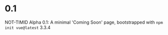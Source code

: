 # 0.1
NOT-TIMID Alpha 0.1: A minimal 'Coming Soon' page, bootstrapped with `npm init vue@latest` 3.3.4
